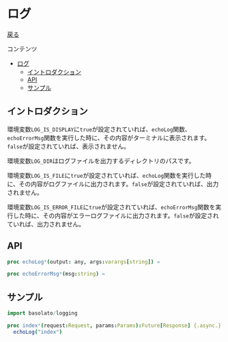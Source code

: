 ログ
===
[戻る](../../README.md)

コンテンツ

<!--ts-->
   * [ログ](#ログ)
      * [イントロダクション](#イントロダクション)
      * [API](#api)
      * [サンプル](#サンプル)

<!-- Added by: root, at: Mon Apr 19 03:32:42 UTC 2021 -->

<!--te-->

## イントロダクション
環境変数`LOG_IS_DISPLAY`に`true`が設定されていれば、`echoLog`関数、`echoErrorMsg`関数を実行した時に、その内容がターミナルに表示されます。`false`が設定されていれば、表示されません。

環境変数`LOG_DIR`はログファイルを出力するディレクトリのパスです。

環境変数`LOG_IS_FILE`に`true`が設定されていれば、`echoLog`関数を実行した時に、その内容がログファイルに出力されます。`false`が設定されていれば、出力されません。

環境変数`LOG_IS_ERROR_FILE`に`true`が設定されていれば、`echoErrorMsg`関数を実行した時に、その内容がエラーログファイルに出力されます。`false`が設定されていれば、出力されません。

## API
```nim
proc echoLog*(output: any, args:varargs[string]) =

proc echoErrorMsg*(msg:string) =
```

## サンプル

```nim
import basolato/logging

proc index*(request:Request, params:Params):Future[Response] {.async.} =
  echoLog("index")
```
